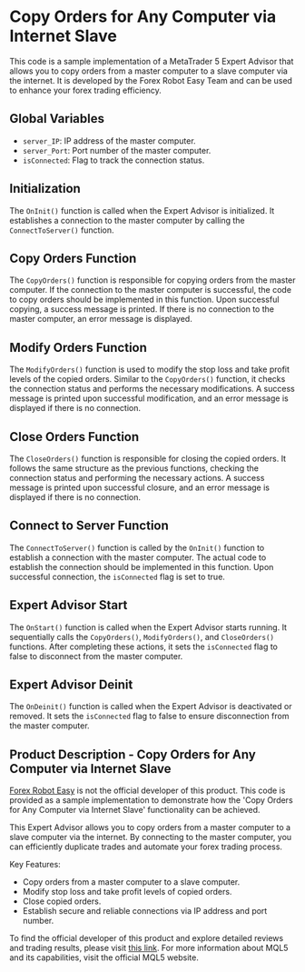 # Copy Orders for Any Computer via Internet Slave

This code is a sample implementation of a MetaTrader 5 Expert Advisor that allows you to copy orders from a master computer to a slave computer via the internet. It is developed by the Forex Robot Easy Team and can be used to enhance your forex trading efficiency.

## Global Variables

- `server_IP`: IP address of the master computer.
- `server_Port`: Port number of the master computer.
- `isConnected`: Flag to track the connection status.

## Initialization

The `OnInit()` function is called when the Expert Advisor is initialized. It establishes a connection to the master computer by calling the `ConnectToServer()` function.

## Copy Orders Function

The `CopyOrders()` function is responsible for copying orders from the master computer. If the connection to the master computer is successful, the code to copy orders should be implemented in this function. Upon successful copying, a success message is printed. If there is no connection to the master computer, an error message is displayed.

## Modify Orders Function

The `ModifyOrders()` function is used to modify the stop loss and take profit levels of the copied orders. Similar to the `CopyOrders()` function, it checks the connection status and performs the necessary modifications. A success message is printed upon successful modification, and an error message is displayed if there is no connection.

## Close Orders Function

The `CloseOrders()` function is responsible for closing the copied orders. It follows the same structure as the previous functions, checking the connection status and performing the necessary actions. A success message is printed upon successful closure, and an error message is displayed if there is no connection.

## Connect to Server Function

The `ConnectToServer()` function is called by the `OnInit()` function to establish a connection with the master computer. The actual code to establish the connection should be implemented in this function. Upon successful connection, the `isConnected` flag is set to true.

## Expert Advisor Start

The `OnStart()` function is called when the Expert Advisor starts running. It sequentially calls the `CopyOrders()`, `ModifyOrders()`, and `CloseOrders()` functions. After completing these actions, it sets the `isConnected` flag to false to disconnect from the master computer.

## Expert Advisor Deinit

The `OnDeinit()` function is called when the Expert Advisor is deactivated or removed. It sets the `isConnected` flag to false to ensure disconnection from the master computer.

## Product Description - Copy Orders for Any Computer via Internet Slave

[Forex Robot Easy](https://forexroboteasy.com/) is not the official developer of this product. This code is provided as a sample implementation to demonstrate how the 'Copy Orders for Any Computer via Internet Slave' functionality can be achieved.

This Expert Advisor allows you to copy orders from a master computer to a slave computer via the internet. By connecting to the master computer, you can efficiently duplicate trades and automate your forex trading process.

Key Features:
- Copy orders from a master computer to a slave computer.
- Modify stop loss and take profit levels of copied orders.
- Close copied orders.
- Establish secure and reliable connections via IP address and port number.

To find the official developer of this product and explore detailed reviews and trading results, please visit [this link](https://forexroboteasy.com/forex-robot-review/review-copy-orders-for-any-computer-via-internet-slave-enhance-your-forex-trading-efficiencydownload-copy-orders-for-any-computer-via-internet-slave-streamline-your-forex-trading-processreal-resu/). For more information about MQL5 and its capabilities, visit the official MQL5 website.
